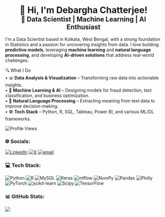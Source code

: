 <div align="center">
  <h1 style="margin-bottom: 0px;">👋 Hi, I'm Debargha Chatterjee!</h1>
  <h2 style="margin-top: 0px;">🚀 Data Scientist | Machine Learning | AI Enthusiast</h2>
</div>

I'm a Data Scientist based in Kolkata, West Bengal, with a strong foundation in Statistics and a passion for uncovering insights from data. 
I love building **predictive models**, leveraging **machine learning** and **natural language processing**, and developing **AI-driven solutions** that address real-world challenges.  

🔍 What I Do  <br>• 📊 **Data Analysis & Visualization** – Transforming raw data into actionable insights.  <br>• 🤖 **Machine Learning & AI** – Designing models for fraud detection, text classification, and business optimization.  <br>• 🧠 **Natural Language Processing** – Extracting meaning from text data to improve decision-making.  <br>• 🛠️ **Tech Stack** – Python, R, SQL, Tableau, Power BI, and various ML/DL frameworks.


![Profile Views](https://komarev.com/ghpvc/?username=debargha-1&style=flat-square&color=003366)

### 🌐 Socials:
[![LinkedIn](https://img.shields.io/badge/LinkedIn-%230077B5.svg?logo=linkedin&logoColor=white)](https://linkedin.com/in/debargha-chatterjee01) [![X](https://img.shields.io/badge/X-black.svg?logo=X&logoColor=white)](https://x.com/DChatterjee_01) [![email](https://img.shields.io/badge/Email-D14836?logo=gmail&logoColor=white)](mailto:chatterjeedebargha16@gmail.com) 

### 💻 Tech Stack:
![Python](https://img.shields.io/badge/python-3670A0?style=for-the-badge&logo=python&logoColor=ffdd54) ![R](https://img.shields.io/badge/r-%23276DC3.svg?style=for-the-badge&logo=r&logoColor=white) ![MySQL](https://img.shields.io/badge/mysql-4479A1.svg?style=for-the-badge&logo=mysql&logoColor=white) ![Keras](https://img.shields.io/badge/Keras-%23D00000.svg?style=for-the-badge&logo=Keras&logoColor=white) ![mlflow](https://img.shields.io/badge/mlflow-%23d9ead3.svg?style=for-the-badge&logo=numpy&logoColor=blue) ![NumPy](https://img.shields.io/badge/numpy-%23013243.svg?style=for-the-badge&logo=numpy&logoColor=white) ![Pandas](https://img.shields.io/badge/pandas-%23150458.svg?style=for-the-badge&logo=pandas&logoColor=white) ![Plotly](https://img.shields.io/badge/Plotly-%233F4F75.svg?style=for-the-badge&logo=plotly&logoColor=white) ![PyTorch](https://img.shields.io/badge/PyTorch-%23EE4C2C.svg?style=for-the-badge&logo=PyTorch&logoColor=white) ![scikit-learn](https://img.shields.io/badge/scikit--learn-%23F7931E.svg?style=for-the-badge&logo=scikit-learn&logoColor=white) ![Scipy](https://img.shields.io/badge/SciPy-%230C55A5.svg?style=for-the-badge&logo=scipy&logoColor=%white) ![TensorFlow](https://img.shields.io/badge/TensorFlow-%23FF6F00.svg?style=for-the-badge&logo=TensorFlow&logoColor=white)
### 📊 GitHub Stats:
![](https://github-readme-stats.vercel.app/api?username=debargha-1&theme=radical&hide_border=false&include_all_commits=true&count_private=true)

<!-- Proudly created with GPRM ( https://gprm.itsvg.in ) -->
